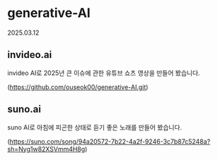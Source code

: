 # generative-AI
2025.03.12

## invideo.ai
invideo AI로 2025년 큰 이슈에 관한 유튜브 쇼츠 영상을 만들어 봤습니다.

(https://github.com/ouseok00/generative-AI.git)

## suno.ai
suno AI로 아침에 피곤한 상태로 듣기 좋은 노래를 만들어 봤습니다.

(https://suno.com/song/94a20572-7b22-4a2f-9246-3c7b87c5248a?sh=Nyg1w82XSVmm4H8g)
